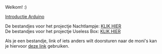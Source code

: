 Welkom! :)

[Introductie Arduino](https://jeugdwerking-flem.github.io/arduino)

De bestandjes voor het projectje Nachtlampje: [KLIK HIER](https://github.com/Jeugdwerking-FLEM/Jeugdwerking-FLEM.github.io/tree/main/nachtlampje) <br />
De bestandjes voor het projectje Useless Box: [KLIK HIER](https://github.com/Jeugdwerking-FLEM/Jeugdwerking-FLEM.github.io/tree/main/useless%20box)


Als je een bestandje, link of iets anders wilt doorsturen naar de moni's kan je hiervoor [deze link](https://forms.gle/pZX2tFcVAHCn51uU6) gebruiken.
